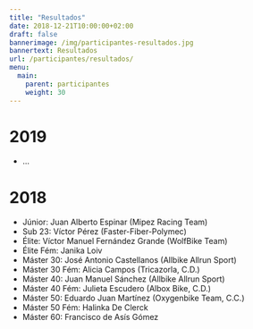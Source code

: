 ```yaml
---
title: "Resultados"
date: 2018-12-21T10:00:00+02:00
draft: false
bannerimage: /img/participantes-resultados.jpg
bannertext: Resultados
url: /participantes/resultados/
menu:
  main:
    parent: participantes
    weight: 30
---
```


# 2019

- ...

# 2018

- Júnior: Juan Alberto Espinar (Mipez Racing Team)
- Sub 23: Víctor Pérez (Faster-Fiber-Polymec)
- Élite: Víctor Manuel Fernández Grande (WolfBike Team)
- Élite Fém: Janika Loiv
- Máster 30: José Antonio Castellanos (Allbike Allrun Sport)
- Máster 30 Fém: Alicia Campos (Tricazorla, C.D.)
- Máster 40: Juan Manuel Sánchez (Allbike Allrun Sport)
- Máster 40 Fém: Julieta Escudero (Albox Bike, C.D.)
- Máster 50: Eduardo Juan Martínez (Oxygenbike Team, C.C.)
- Máster 50 Fém: Halinka De Clerck
- Máster 60: Francisco de Asís Gómez
